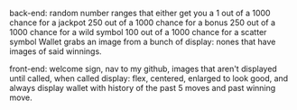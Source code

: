 back-end: random number ranges that either get you a 
    1 out of a 1000 chance for a jackpot
    250 out of a 1000 chance for a bonus
    250 out of a 1000 chance for a wild symbol
    100 out of a 1000 chance for a scatter symbol
    Wallet
    grabs an image from a bunch of display: nones that have images of said winnings.

front-end: welcome sign, nav to my github, images that aren't displayed until called,
	when called display: flex, centered, enlarged to look good, and always display
	wallet with history of the past 5 moves and past winning move.
